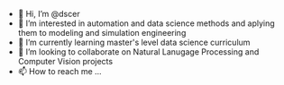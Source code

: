- 👋 Hi, I’m @dscer
- 👀 I’m interested in automation and data science methods and aplying them to modeling and simulation engineering
- 🌱 I’m currently learning master's level data science curriculum 
- 💞️ I’m looking to collaborate on Natural Lanugage Processing and Computer Vision projects
- 📫 How to reach me ...
